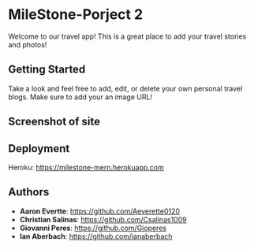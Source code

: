 # MileStone-Porject 2

Welcome to our travel app! This is a great place to add your travel stories and photos! 


## Getting Started
Take a look and feel free to add, edit, or delete your own personal travel blogs. Make sure to add your an image URL!
## Screenshot of site 
## Deployment

Heroku: https://milestone-mern.herokuapp.com

## Authors

  - **Aaron Evertte**:
  https://github.com/Aeverette0120
  - **Christian Salinas**:
  https://github.com/Csalinas1009
  - **Giovanni Peres**:
  https://github.com/Gioperes
  - **Ian Aberbach**:
  https://github.com/ianaberbach

